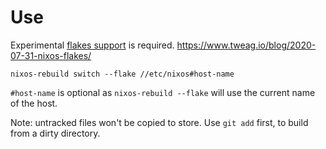 # Use

Experimental [flakes support](https://www.tweag.io/blog/2020-07-31-nixos-flakes/) is required.
https://www.tweag.io/blog/2020-07-31-nixos-flakes/


```
nixos-rebuild switch --flake //etc/nixos#host-name
```

`#host-name` is optional as `nixos-rebuild --flake` will use the current name of the host.

Note: untracked files won't be copied to store. Use `git add` first, to build from a dirty directory.